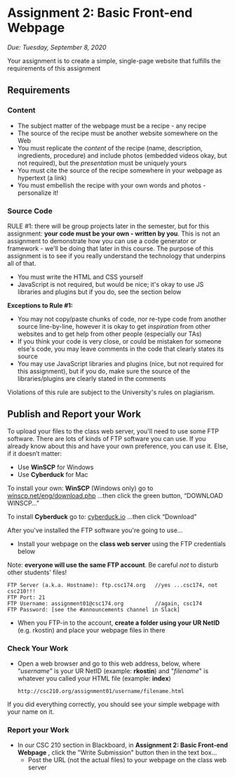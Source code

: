 # Assignment 2: Basic Front-end Webpage
*Due: Tuesday, September 8, 2020* 

Your assignment is to create a simple, single-page website that fulfills the requirements of this assignment

## Requirements

### Content

- The subject matter of the webpage must be a recipe - any recipe
- The source of the recipe must be another website somewhere on the Web
- You must replicate the *content* of the recipe (name, description, ingredients, procedure) and include photos (embedded videos okay, but not required), but the *presentation* must be uniquely yours
- You must cite the source of the recipe somewhere in your webpage as hypertext (a link)
- You must embellish the recipe with your own words and photos - personalize it!

### Source Code

RULE #1: there will be group projects later in the semester, but for this assignment: **your code must be your own - written by you**.  This is not an assignment to demonstrate how you can use a code generator or framework - we'll be doing that later in this course.  The purpose of this assignment is to see if you really understand the technology that underpins all of that.

- You must write the HTML and CSS yourself
- JavaScript is not required, but would be nice; it's okay to use JS libraries and plugins but if you do, see the section below

**Exceptions to Rule #1:**

- You may not copy/paste chunks of code, nor re-type code from another source line-by-line, however it is okay to get *inspiration* from other websites and to get help from other people (especially our TAs)
- If you think your code is very close, or could be mistaken for someone else's code, you may leave comments in the code that clearly states its source
- You may use JavaScript libraries and plugins (nice, but not required for this assignment), but if you do, make sure the source of the libraries/plugins are clearly stated in the comments

Violations of this rule are subject to the University's rules on plagiarism.

## Publish and Report your Work

To upload your files to the class web server, you'll need to use some FTP software.  There are lots of kinds of FTP software you can use. If you already know about this and have your own preference, you can use it. Else, if it doesn’t matter:

- Use **WinSCP** for Windows
- Use **Cyberduck** for Mac

To install your own: **WinSCP** (Windows only) go to [winscp.net/eng/download.php](http://winscp.net/eng/download.php)
…then click the green button, “DOWNLOAD WINSCP…”

To install **Cyberduck** go to: [cyberduck.io](http://cyberduck.io/)
…then click “Download”

After you've installed the FTP software you're going to use...

- Install your webpage on the **class web server** using the FTP credentials below

Note: **everyone will use the same FTP account**. Be careful *not* to disturb other students' files!

```
FTP Server (a.k.a. Hostname): ftp.csc174.org   //yes ...csc174, not csc210!!!
FTP Port: 21
FTP Username: assignment01@csc174.org          //again, csc174
FTP Password: [see the #announcements channel in Slack]
```

- When you FTP-in to the account, **create a folder using your UR NetID** (e.g. rkostin) and place your webpage files in there

### Check Your Work

- Open a web browser and go to this web address, below, where “*username*” is your UR NetID  (example: **rkostin**) and "*filename*" is whatever you called your HTML file (example: **index**)

  `http://csc210.org/assignment01/username/filename.html`

If you did everything correctly, you should see your simple webpage with your name on it.

### Report your Work

- In our CSC 210 section in Blackboard, in **Assignment 2: Basic Front-end Webpage** , click the "Write Submission" button then in the text box...
  - Post the URL (not the actual files) to your webpage on the class web server 